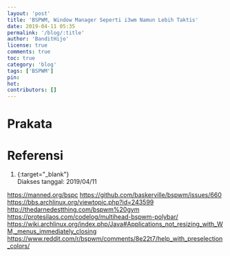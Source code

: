 ```yaml
---
layout: 'post'
title: 'BSPWM, Window Manager Seperti i3wm Namun Lebih Taktis'
date: 2019-04-11 05:35
permalink: '/blog/:title'
author: 'BanditHijo'
license: true
comments: true
toc: true
category: 'blog'
tags: ['BSPWM']
pin:
hot:
contributors: []
---
```


# Prakata



# Referensi

1. [](){:target="_blank"}
<br>Diakses tanggal: 2019/04/11



https://manned.org/bspc
https://github.com/baskerville/bspwm/issues/660
https://bbs.archlinux.org/viewtopic.php?id=243599
http://thedarnedestthing.com/bspwm%20gym
https://protesilaos.com/codelog/multihead-bspwm-polybar/
https://wiki.archlinux.org/index.php/Java#Applications_not_resizing_with_WM,_menus_immediately_closing
https://www.reddit.com/r/bspwm/comments/8e22t7/help_with_preselection_colors/
